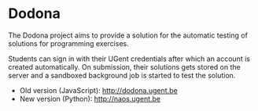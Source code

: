 # Dodona

The Dodona project aims to provide a solution for the automatic testing of solutions for programming exercises.

Students can sign in with their UGent credentials after which an account is created automatically. On submission, their solutions gets stored on the server and a sandboxed background job is started to test the solution.

* Old version (JavaScript): http://dodona.ugent.be
* New version (Python): http://naos.ugent.be
